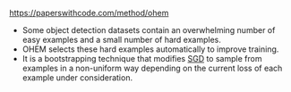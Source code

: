 https://paperswithcode.com/method/ohem
- Some object detection datasets contain an overwhelming number of easy examples and a small number of hard examples.
- OHEM selects these hard examples automatically to improve training.
- It is a bootstrapping technique that modifies [SGD](https://paperswithcode.com/method/sgd) to sample from examples in a non-uniform way depending on the current loss of each example under consideration.